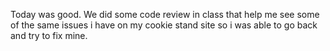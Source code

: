 Today was good. We did some code review in class that help me see some of the same issues i have on my cookie stand site so i was able to go back and try to fix mine. 

